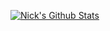 [![Nick's Github Stats](https://github-readme-stats.vercel.app/api?username=urnotnick&theme=tokyonight)](https://github.com/anuraghazra/github-readme-stats)
<!--
**urnotnick/urnotnick** is a ✨ _special_ ✨ repository because its `README.md` (this file) appears on your GitHub profile.

Here are some ideas to get you started:

- 🔭 I’m currently working on ...
- 🌱 I’m currently learning ...
- 👯 I’m looking to collaborate on ...
- 🤔 I’m looking for help with ...
- 💬 Ask me about ...
- 📫 How to reach me: ...
- 😄 Pronouns: ...
- ⚡ Fun fact: ...
-->
